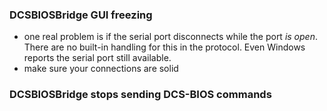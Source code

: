 ### DCSBIOSBridge GUI freezing
* one real problem is if the serial port disconnects while the port *is open*. There are no built-in handling for this in the protocol. Even Windows reports the serial port still available.
* make sure your connections are solid

### DCSBIOSBridge stops sending DCS-BIOS commands
